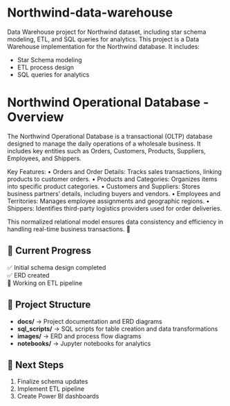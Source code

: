 # Northwind-data-warehouse
Data Warehouse project for Northwind dataset, including star schema modeling, ETL, and SQL queries for analytics.
This project is a Data Warehouse implementation for the Northwind database.
It includes:
- Star Schema modeling
- ETL process design
- SQL queries for analytics

# Northwind Operational Database - Overview

The Northwind Operational Database is a transactional (OLTP) database designed to manage the daily operations of a wholesale business. It includes key entities such as Orders, Customers, Products, Suppliers, Employees, and Shippers.

Key Features:
	•	Orders and Order Details: Tracks sales transactions, linking products to customer orders.
	•	Products and Categories: Organizes items into specific product categories.
	•	Customers and Suppliers: Stores business partners’ details, including buyers and vendors.
	•	Employees and Territories: Manages employee assignments and geographic regions.
	•	Shippers: Identifies third-party logistics providers used for order deliveries.

This normalized relational model ensures data consistency and efficiency in handling real-time business transactions. 🚀




## 📌 Current Progress
✅ Initial schema design completed  
✅ ERD created  
🚀 Working on ETL pipeline  

## 📁 Project Structure
- **docs/** → Project documentation and ERD diagrams
- **sql_scripts/** → SQL scripts for table creation and data transformations
- **images/** → ERD and process flow diagrams
- **notebooks/** → Jupyter notebooks for analytics

## 🚀 Next Steps
1. Finalize schema updates
2. Implement ETL pipeline
3. Create Power BI dashboards
